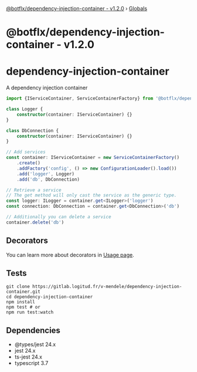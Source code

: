 [@botflx/dependency-injection-container - v1.2.0](README.md) › [Globals](globals.md)

# @botflx/dependency-injection-container - v1.2.0

# dependency-injection-container

A dependency injection container

```typescript
import {IServiceContainer, ServiceContainerFactory} from '@botflx/dependency-injection-container'

class Logger {
    constructor(container: IServiceContainer) {}
}

class DbConnection {
    constructor(container: IServiceContainer) {}
}

// Add services
const container: IServiceContainer = new ServiceContainerFactory()
    .create()
    .addFactory('config', () => new ConfigurationLoader().load())
    .add('logger', Logger)
    .add('db', DbConnection)

// Retrieve a service
// The get method will only cast the service as the generic type.
const logger: ILogger = container.get<ILogger>('logger')
const connection: DbConnection = container.get<DbConnection>('db')

// Additionally you can delete a service
container.delete('db') 
```

## Decorators

You can learn more about decorators in [Usage page](USAGE.md).

## Tests

```shell script
git clone https://gitlab.logitud.fr/v-mendele/dependency-injection-container.git
cd dependency-injection-container
npm install
npm test # or
npm run test:watch
```

## Dependencies

- @types/jest 24.x
- jest 24.x
- ts-jest 24.x
- typescript 3.7
